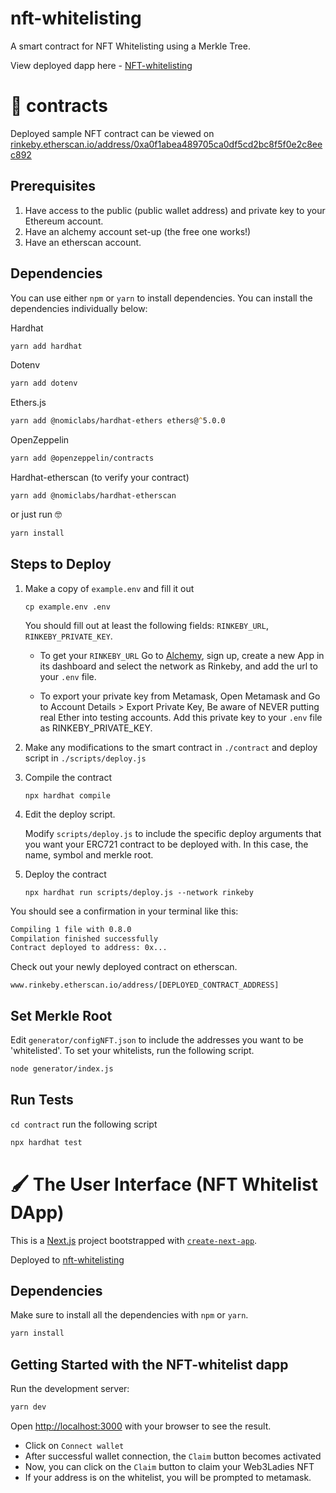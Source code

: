 # nft-whitelisting
A smart contract for NFT Whitelisting using a Merkle Tree.

View deployed dapp here - [NFT-whitelisting](https://nft-whitelisting-1.vercel.app/)

# 🧰 contracts
Deployed sample NFT contract can be viewed on [rinkeby.etherscan.io/address/0xa0f1abea489705ca0df5cd2bc8f5f0e2c8eec892](https://rinkeby.etherscan.io/address/0xa0f1abea489705ca0df5cd2bc8f5f0e2c8eec892#code)

## Prerequisites
1. Have access to the public (public wallet address) and private key to your Ethereum account.
2. Have an alchemy account set-up (the free one works!)
3. Have an etherscan account.

## Dependencies
You can use either `npm` or  `yarn` to install dependencies. 
You can install the dependencies individually below:

Hardhat
```zsh
yarn add hardhat
```

Dotenv
```zsh
yarn add dotenv
```

Ethers.js
```zsh
yarn add @nomiclabs/hardhat-ethers ethers@^5.0.0
```
OpenZeppelin
```zsh
yarn add @openzeppelin/contracts
```
Hardhat-etherscan (to verify your contract)
```
yarn add @nomiclabs/hardhat-etherscan
```

or just run 🤓

```zsh
yarn install
```

## Steps to Deploy
1. Make a copy of `example.env` and fill it out
    ```
    cp example.env .env
    ```
    You should fill out at least the following fields: `RINKEBY_URL`, `RINKEBY_PRIVATE_KEY`.

    - To get your `RINKEBY_URL`
        Go to [Alchemy](https://www.alchemyapi.io/), sign up, create a new App in its dashboard and select the network as Rinkeby, and add the url to your         `.env` file.

    - To export your private key from Metamask, 
        Open Metamask and
        Go to Account Details > Export Private Key,
        Be aware of NEVER putting real Ether into testing accounts.
        Add this private key to your `.env` file as RINKEBY_PRIVATE_KEY.

2. Make any modifications to the smart contract in `./contract` and deploy script in `./scripts/deploy.js`

3. Compile the contract
    ```
    npx hardhat compile
    ```
4. Edit the deploy script.

    Modify `scripts/deploy.js` to include the specific deploy arguments that you want your ERC721 contract to be deployed with.
    In this case, the name, symbol and merkle root.
    
5. Deploy the contract
    ```
    npx hardhat run scripts/deploy.js --network rinkeby
    ```

You should see a confirmation in your terminal like this:
```zsh
Compiling 1 file with 0.8.0
Compilation finished successfully
Contract deployed to address: 0x...
```

Check out your newly deployed contract on etherscan.
```
www.rinkeby.etherscan.io/address/[DEPLOYED_CONTRACT_ADDRESS]
```

## Set Merkle Root
Edit `generator/configNFT.json` to include the addresses you want to be 'whitelisted'. To set your whitelists, run the following script.
```zsh
node generator/index.js
```

## Run Tests
`cd contract`
run the following script

```zsh
npx hardhat test
```


# 🖌️ The User Interface (NFT Whitelist DApp)
This is a [Next.js](https://nextjs.org/) project bootstrapped with [`create-next-app`](https://github.com/vercel/next.js/tree/canary/packages/create-next-app).

Deployed to [nft-whitelisting](https://nft-whitelisting-1.vercel.app/)

## Dependencies
Make sure to install all the dependencies with `npm` or `yarn`.
```zsh
yarn install
```

## Getting Started with the NFT-whitelist dapp
Run the development server:

```zsh
yarn dev
```

Open [http://localhost:3000](http://localhost:3000) with your browser to see the result.

- Click on `Connect wallet` 
- After successful wallet connection, the `Claim` button becomes activated
- Now, you can click on the `Claim` button to claim your Web3Ladies NFT
- If your address is on the whitelist, you will be prompted to metamask.


